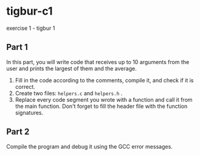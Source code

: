 # tigbur-c1
exercise 1 - tigbur 1

## Part 1
In this part, you will write code that receives up to 10 arguments from the user and prints the largest of them and the average.

1. Fill in the code according to the comments, compile it, and check if it is correct.
2. Create two files: `helpers.c` and `helpers.h` .
3. Replace every code segment you wrote with a function and call it from the main function.
   Don't forget to fill the header file with the function signatures.

## Part 2
Compile the program and debug it using the GCC error messages.
